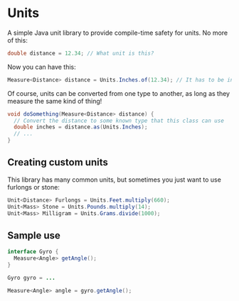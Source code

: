 # Units

A simple Java unit library to provide compile-time safety for units. No more of this:

```java
double distance = 12.34; // What unit is this?
```

Now you can have this:

```java
Measure<Distance> distance = Units.Inches.of(12.34); // It has to be inches!
```

Of course, units can be converted from one type to another, as long as they measure the same kind of thing!

```java
void doSomething(Measure<Distance> distance) {
  // Convert the distance to some known type that this class can use
  double inches = distance.as(Units.Inches);
  // ...
}
```


## Creating custom units

This library has many common units, but sometimes you just want to use furlongs or stone:

```java
Unit<Distance> Furlongs = Units.Feet.multiply(660);
Unit<Mass> Stone = Units.Pounds.multiply(14);
Unit<Mass> Milligram = Units.Grams.divide(1000);
```

## Sample use

```java
interface Gyro {
  Measure<Angle> getAngle();
}

Gyro gyro = ...

Measure<Angle> angle = gyro.getAngle();
```
